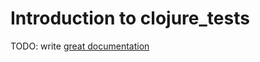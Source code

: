 # Introduction to clojure_tests

TODO: write [great documentation](http://jacobian.org/writing/what-to-write/)
